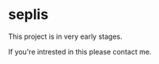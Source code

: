 seplis
======

This project is in very early stages.

If you're intrested in this please contact me.
